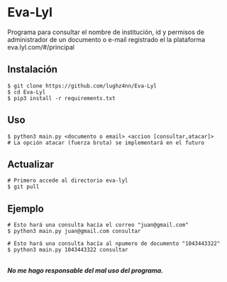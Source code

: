 # Eva-Lyl
Programa para consultar el nombre de institución, id y permisos de administrador de un documento o e-mail registrado el la plataforma eva.lyl.com/#/principal

## Instalación
```console
$ git clone https://github.com/lughz4nn/Eva-Lyl
$ cd Eva-Lyl
$ pip3 install -r requirements.txt
```

## Uso
```console
$ python3 main.py <documento o email> <accion [consultar,atacar]>
# La opción atacar (fuerza bruta) se implementará en el futuro
```

## Actualizar
```console
# Primero accede al directorio eva-lyl
$ git pull
```

## Ejemplo
```console
# Esto hará una consulta hacía el correo "juan@gmail.com"
$ python3 main.py juan@gmail.com consultar

# Esto hará una consulta hacía al npumero de documento "1043443322"
$ python3 main.py 1043443322 consultar
```

<br/>

<footer>
    <strong><i>No me hago responsable del mal uso del programa.</i></strong>
</footer>
